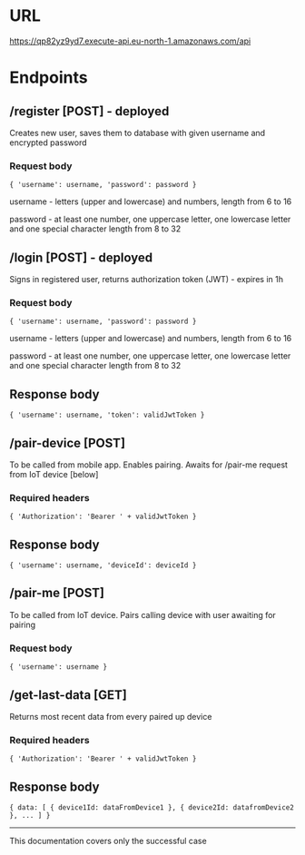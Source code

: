 # URL
https://qp82yz9yd7.execute-api.eu-north-1.amazonaws.com/api
# Endpoints
## /register [POST] - deployed
Creates new user, saves them to database with given username and encrypted password
### Request body
`{
  'username': username,
  'password': password
}`

username - letters (upper and lowercase) and numbers, length from 6 to 16

password - at least one number, one uppercase letter, one lowercase letter and one special character length from 8 to 32
## /login [POST] - deployed
Signs in registered user, returns authorization token (JWT) - expires in 1h
### Request body
`{
  'username': username,
  'password': password
}`

username - letters (upper and lowercase) and numbers, length from 6 to 16

password - at least one number, one uppercase letter, one lowercase letter and one special character length from 8 to 32
## Response body
`{
  'username': username,
  'token': validJwtToken
}`
## /pair-device [POST]
To be called from mobile app. Enables pairing. Awaits for /pair-me request from IoT device [below]
### Required headers
`{
  'Authorization': 'Bearer ' + validJwtToken
}`
## Response body
`{
  'username': username,
  'deviceId': deviceId
}`
## /pair-me [POST]
To be called from IoT device. Pairs calling device with user awaiting for pairing
### Request body
`{
  'username': username
}`
## /get-last-data [GET]
Returns most recent data from every paired up device
### Required headers
`{
  'Authorization': 'Bearer ' + validJwtToken
}`
## Response body
`{
  data: [
    { device1Id: dataFromDevice1 },
    { device2Id: datafromDevice2 },
    ...
  ]
}`
<hr>
This documentation covers only the successful case
